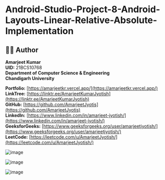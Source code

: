 # Android-Studio-Project-8-Android-Layouts-Linear-Relative-Absolute-Implementation

## 🧑‍💻 Author

**Amarjeet Kumar**  
**UID:** 21BCS10768  
**Department of Computer Science & Engineering**  
**Chandigarh University**

**Portfolio:** [https://amarjeetkr.vercel.app/](https://amarjeetkr.vercel.app/)  
**LinkTree:** [https://linktr.ee/AmarjeetKumarJyotish](https://linktr.ee/AmarjeetKumarJyotish)  
**GitHub:** [https://github.com/AmarjeetJyotis](https://github.com/AmarjeetJyotis)  
**LinkedIn:** [https://www.linkedin.com/in/amarjeet-jyotish/](https://www.linkedin.com/in/amarjeet-jyotish/)  
**GeeksforGeeks:** [https://www.geeksforgeeks.org/user/amarjeetjyotish/](https://www.geeksforgeeks.org/user/amarjeetjyotish/)  
**LeetCode:** [https://leetcode.com/u/AmarjeetJyotish/](https://leetcode.com/u/AmarjeetJyotish/)


![image](https://github.com/user-attachments/assets/427bbb13-2165-473e-8d86-d517e0674e00)


![image](https://github.com/user-attachments/assets/83343b7e-a699-4058-9bb8-d71c1238af94)


![image](https://github.com/user-attachments/assets/f8a348d4-6d34-49b4-bd86-d7c32bf7f133)


